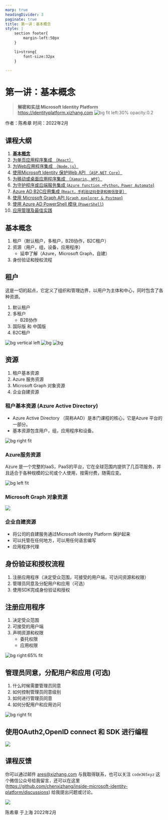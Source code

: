 ```yaml
---
marp: true
headingDivider: 3
paginate: true
title: 第一讲：基本概念
style: |
    section footer{
        margin-left:50px
    }

    li>strong{
        font-size:32px
    }

---
```


# 第一讲：基本概念
> **解密和实战 Microsoft Identity Platform**  https://identityplatform.xizhang.com
![bg fit left:30% opacity:0.2](images/aad.png)


作者：陈希章
时间：2022年2月


## 课程大纲
<!--
footer: '**解密和实战 Microsoft Identity Platform**  https://identityplatform.xizhang.com'
-->

1. **[基本概念](module1-overview.md)**
1. [为单页应用程序集成 （`React`）](module2-spa.md)
1. [为Web应用程序集成 （`Node.js`）](module3-webapp.md)
1. [使用Microsoft Identity 保护Web API （`ASP.NET Core`）](module4-webapi.md)
1. [为移动或桌面应用程序集成 （`Xamarin, WPF`）](module5-desktop-mobile.md)
1. [为守护程序或后端服务集成 (`Azure function +Python，Power Automate`)](module6-deamon-service.md)
1. [Azure AD B2C应用集成 (`React，手机验证码登录和微信登录`） ](module7-b2c.md)
1. [使用 Microsoft Graph API (`Graph explorer & Postman`)](module8-msgraph.md)
1. [使用 Azure AD PowerShell 模块 (`PowerShell`)](module9-powershell.md)
1. [应用管理及最佳实践](module10-bestpractices.md)


## 基本概念

1. 租户（默认租户，多租户，B2B协作，B2C租户）
1. 资源（用户，组，设备，应用程序）
    - 延申了解（Azure，Microsoft Graph，自建）
1. 身份验证和授权流程

## 租户
<!-- 

关于租户的一些限制，请参考 https://docs.microsoft.com/en-us/azure/active-directory/enterprise-users/directory-service-limits-restrictions

租户的价格，请参考 https://azure.microsoft.com/en-us/pricing/details/active-directory/
 -->

这是一切的起点，它定义了组织和管理边界，以用户为主体和中心，同时包含了各种资源。

1. 默认租户
1. 多租户
    - B2B协作
1. 国际版 和 中国版
1. B2C租户


![bg vertical left](https://fakeimg.pl/800x600/0288d1/fff/?text=免费租户&font=noto)
![bg](https://fakeimg.pl/800x600/02669d/fff/?text=增值服务&font=noto)
![bg](https://fakeimg.pl/800x600/67b8e3/fff/?text=按量计费&font=noto)

## 资源
<!-- _footer: '' -->

1. 租户基本资源
1. Azure 服务资源
1. Microsoft Graph 对象资源
1. 企业自建资源


### 租户基本资源 (Azure Active Directory)
<!-- _footer: ' ' -->

- Azure Active Directory （简称AAD）是本门课程的核心，它是Azure 平台的一部分。
- 基本资源包含用户，组，应用程序和设备。

![bg right fit](images/aad-overview.png)

### Azure服务资源
<!-- _footer: ' ' -->
Azure 是一个完整的IaaS，PaaS的平台，它在全球范围内提供了几百项服务，并且适合于各种规模的公司或个人使用，按需付费，随需应变。

![bg left fit](images/azure-resource-scope-levels.png)

### Microsoft Graph 对象资源
<!-- _footer: ' ' -->
![](images/microsoft-graph-dataconnect-connectors-enhance.png)

### 企业自建资源
<!-- 可以想象一下，Microsoft Graph其实就是一系列微软自建的服务，整合进来而已 -->
- 将公司的自建服务通过Microsoft Identity Platform 保护起来
- 可以托管在任何地方，可以用任何语言编写
- 应用程序代理

## 身份验证和授权流程

1. 注册应用程序（决定受众范围，可接受的用户端，可访问资源和权限）
1. 管理员同意及分配用户和应用（可选）
1. 使用SDK完成身份验证和授权

## 注册应用程序
<!-- _footer: '' -->
<!-- 
    如果需要大量注册，则可以用脚本自动化 

    默认是所有人都可以注册，但可以关闭

    演示时可以用demo-开始，后续可以用powershell一次性删除 
    
    Get-AzureADApplication | Where-Object {$_.DisplayName -like 'demo-*'} | Remove-AzureADApplication
-->
1. 决定受众范围
1. 可接受的用户端
1. 声明资源和权限
    - 委托权限
    - 应用权限

![bg right:65% fit](images/aad-register-app.png)

## 管理员同意，分配用户和应用 (可选)
<!-- 
应用权限需要管理员同意，部分委托权限也可能需要。

同意了后，用户不会受到提醒。

多租户应用可能需要。 

如果要控制级别，请到：企业应用程序 | 用户设置， 许可和权限 | 用户同意设置

可以在界面上操作，也可以通过一个特殊的地址进行管理员同意
-->
1. 什么时候需要管理员同意
1. 如何控制管理员同意级别
1. 如何进行管理员同意
1. 如何分配用户和应用访问

![bg right fit](images/aad-app-assign-user.png)

## 使用OAuth2,OpenID connect 和 SDK 进行编程
<!-- _footer: '' -->
<!-- 
    注册好应用后，可以看到属性中的端点信息，可以理解Oauth的一些基本知识。但真正开发时大部分都直接用SDK
 -->
![](images/msal-sdk.png)

## 课程反馈

你可以通过邮件 <ares@xizhang.com> 与我取得联系，也可以关注 `code365xyz` 这个微信公众号给我留言，还可以在这里 (<https://github.com/chenxizhang/inside-microsoft-identity-platform/discussions>) 给我提出问题或讨论。

![](images/code365xyz.jpg)


陈希章 于上海
2022年2月
